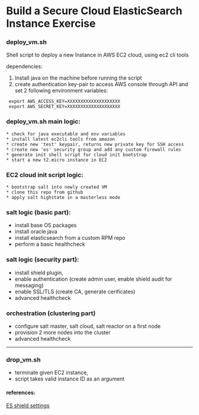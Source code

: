 # Build a Secure Cloud ElasticSearch Instance Exercise



### deploy_vm.sh

Shell script to deploy a new Instance in AWS EC2 cloud, using ec2 cli tools  


dependencies: 


1. Install java on the machine before running the script 
2. create authentication key-pair to access AWS console through API and set 2 following environment variables: 



```shell
 export AWS_ACCESS_KEY=XXXXXXXXXXXXXXXXXXXX
 export AWS_SECRET_KEY=XXXXXXXXXXXXXXXXXXXX
```



### deploy_vm.sh main logic: 

~~~~
* check for java executable and env variables 
* install latest ec2cli tools from amazon 
* create new 'test' keypair, returns new private key for SSH access  
* create new 'es' security group and add any custom firewall rules 
* generate init shell script for cloud init bootstrap 
* start a new t2.micro instance in EC2 
~~~~



### EC2 cloud init script logic: 

~~~
* bootstrap salt into newly created VM 
* clone this repo from github 
* apply salt highstate in a masterless mode
~~~


### salt logic (basic part): 


* install base OS packages 
* install oracle java 
* install elasticsearch from a custom RPM repo 
* perform a basic healthcheck 



### salt logic (security part): 

* install shield plugin,   
* enable authentication (create admin user, enable shield audit for messaging)  
* enable SSL/TLS (create CA, generate cerificates)
* advanced healthcheck 



### orchestration (clustering part) 

* configure salt master, salt cloud, salt reactor on a first node 
* provision 2 more nodes into the cluster
* advanced healthcheck 



*** 


### drop_vm.sh   

* terminate given EC2 instance, 
* script takes valid instance ID as an argument



#### references:


[ES shield settings](https://www.elastic.co/guide/en/shield/current/ref-shield-settings.html#ref-ssl-tls-settings)

